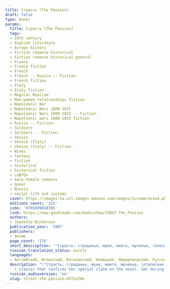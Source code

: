 ```yaml
---
title: Страсть (The Passion)
draft: false
type: books
params:
  title: Страсть (The Passion)
  tags:
  - 19th century
  - English literature
  - Europe history
  - Fiction romance historical
  - Fiction romance historical general
  - France
  - France fiction
  - French
  - French -- Russia -- Fiction.
  - French fiction
  - Italy
  - Italy fiction
  - Magical Realism
  - Man-woman relationships fiction
  - Napoleonic War
  - Napoleonic Wars 1800-1815
  - Napoleonic Wars 1800-1815 -- Fiction.
  - Napoleonic wars 1800-1815 fiction
  - Russia -- Fiction.
  - Soldiers
  - Soldiers -- Fiction.
  - Venice
  - Venice (Italy)
  - Venice (Italy) -- Fiction.
  - Wives
  - fantasy
  - fiction
  - historical
  - historical fiction
  - LGBTQ+
  - male-female romance
  - queer
  - Russia
  - social life and customs
  cover: https://images-na.ssl-images-amazon.com/images/S/compressed.photo.goodreads.com/books/1203799610i/2885232.jpg, https://images-na.ssl-images-amazon.com/images/S/compressed.photo.goodreads.com/books/1388187737i/15047.jpg
  editions count: '125'
  isbn: '9785699018765'
  link: https://www.goodreads.com/book/show/15047.The_Passion
  authors:
  - Jeanette Winterson
  publication_year: '1987'
  publishers:
  - Эксмо
  page_count: '176'
  short_description: '"Страсть: страданье, муки, маета, мученье, телесная боль, душевная скорбь, тоска; подвиг, сознательно принятые на себя тяготы, мученичество". Так нам говорит словарь Даля. Но роман Дженет Уинтерсон - бесспорной звезды британской литературы конца XX века - не только об этом...'
  russian_translation_status: exists
  languages:
  - Английский, Испанский, Каталанский, Немецкий, Нидерландский, Русский, Турецкий, Французский
  description: "\"Страсть: страданье, муки, маета, мученье, \nтелесная боль, душевная скорбь, тоска; подвиг, сознательно принятые на \nсебя тяготы, мученичество\". Так нам говорит словарь Даля. Но роман \nДженет Уинтерсон - бесспорной звезды британской литературы конца XX века\n - не только об этом. Страстны влечения пола, азартная игра, война, \nлюбовь к матери и своей стране.\n\nОдин из маленьких шедевров современной европейской литературы, роман `Страсть` - впервые на русском языке.\n\n\"Winterson is a master of her material, a writer in whom great talent deeply abides.\" — Vanity Fair First published to great acclaim in 1987, this arresting, elegant novel from Jeanette Winterson uses Napolean’s Europe as the setting for a tantalizing surrealistic romance between an observer of history and a creature of fantasy. Jeanette Winterson’s novels have established her as one of the most important young writers in world literature. The Passion  is perhaps her most highly acclaimed work, a modern\
    \ classic that confirms her special claim on the novel. Set during the tumultuous years of the Napoleonic Wars,  The Passion  intertwines the destinies of two remarkable people: Henri, a simple French soldier, who follows Napoleon from glory to Russian ruin; and Villanelle, the red-haired, web-footed daughter of a Venetian boatman, whose husband has gambled away her heart. In Venice’s compound of carnival, chance, and darkness, the pair meet their singular destiny.In her unique and mesmerizing voice, Winterson blends reality with fantasy, dream, and imagination to weave a hypnotic tale with stunning effects."
  russian_audioversion: 'no'
  slug: strast-the-passion-d5fe228e
---
```

